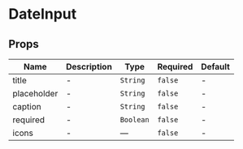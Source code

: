 # DateInput

## Props

<!-- @vuese:DateInput:props:start -->
|Name|Description|Type|Required|Default|
|---|---|---|---|---|
|title|-|`String`|`false`|-|
|placeholder|-|`String`|`false`|-|
|caption|-|`String`|`false`|-|
|required|-|`Boolean`|`false`|-|
|icons|-|—|`false`|-|

<!-- @vuese:DateInput:props:end -->


